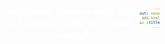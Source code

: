 ```yaml
---
layout: none
permalink: 404.html
title: خطای ۴۰۴
---
```


<html dir="rtl" lang="fa">
<head>
  <meta charset="utf-8" />
  <meta name="viewport" content="width=device-width initial-scale=1.0" />
  <meta name="robots" content="noindex">
  <meta name="description" content="{{ site.description | strip_newlines}}" />
  <title>۴۰۴</title>

<style type="text/css" rel="stylesheet">
  html {
    background-image: url(assets/img/background.gif);
    background-repeat: no-repeat;
    background-size: cover;
  }
  body {
    background-color: transparent;
    display: flex;
    align-items: center;
    justify-content: center;
    height: 100%;
    margin: 0;
  }
  h1, p {
   color:white; 
   font-family: initial;
   font-size: 2rem;
 }
  #container {
    text-align: center;
  }
</style>

</head>
<body>
  <div id="container">
    <h1> گفتند یافت می‌نشود جسته‌ایم ما، گفت آن که یافت می‌نشود آنم آرزوست </h1>
  </div>
</body>
</html>